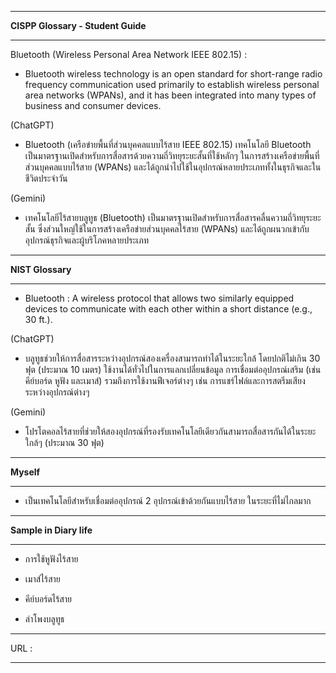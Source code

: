 
------------
**CISPP Glossary - Student Guide**

------------

Bluetooth (Wireless Personal Area Network IEEE 802.15) :
- Bluetooth wireless technology is an open standard for short-range radio frequency communication used primarily to establish wireless personal area networks (WPANs), and it has been integrated into many types of business and consumer devices.

(ChatGPT)

- Bluetooth (เครือข่ายพื้นที่ส่วนบุคคลแบบไร้สาย IEEE 802.15)
เทคโนโลยี Bluetooth เป็นมาตรฐานเปิดสำหรับการสื่อสารด้วยความถี่วิทยุระยะสั้นที่ใช้หลักๆ ในการสร้างเครือข่ายพื้นที่ส่วนบุคคลแบบไร้สาย (WPANs) และได้ถูกนำไปใช้ในอุปกรณ์หลายประเภททั้งในธุรกิจและในชีวิตประจำวัน

(Gemini)

- เทคโนโลยีไร้สายบลูทูธ (Bluetooth) เป็นมาตรฐานเปิดสำหรับการสื่อสารคลื่นความถี่วิทยุระยะสั้น ซึ่งส่วนใหญ่ใช้ในการสร้างเครือข่ายส่วนบุคคลไร้สาย (WPANs) และได้ถูกผนวกเข้ากับอุปกรณ์ธุรกิจและผู้บริโภคหลายประเภท

------------

**NIST Glossary**

------------

- Bluetooth : A wireless protocol that allows two similarly equipped devices to communicate with each other within a short distance (e.g., 30 ft.).

(ChatGPT)

- บลูทูธช่วยให้การสื่อสารระหว่างอุปกรณ์สองเครื่องสามารถทำได้ในระยะใกล้ โดยปกติไม่เกิน 30 ฟุต (ประมาณ 10 เมตร) ใช้งานได้ทั่วไปในการแลกเปลี่ยนข้อมูล การเชื่อมต่ออุปกรณ์เสริม (เช่น คีย์บอร์ด หูฟัง และเมาส์) รวมถึงการใช้งานฟีเจอร์ต่างๆ เช่น การแชร์ไฟล์และการสตรีมเสียงระหว่างอุปกรณ์ต่างๆ
 
(Gemini)

- โปรโตคอลไร้สายที่ช่วยให้สองอุปกรณ์ที่รองรับเทคโนโลยีเดียวกันสามารถสื่อสารกันได้ในระยะใกล้ๆ (ประมาณ 30 ฟุต)

------------

**Myself**

------------

- เป็นเทคโนโลยีสำหรับเชื่อมต่ออุปกรณ์ 2 อุปกรณ์เข้าด้วยกันแบบไร้สาย ในระยะที่ไม่ไกลมาก

------------

**Sample in Diary life**

------------

- การใช้หูฟังไร้สาย

- เมาส์ไร้สาย

- คีย์บอร์ดไร้สาย

- ลำโพงบลูทูธ

------------

URL : 

------------


